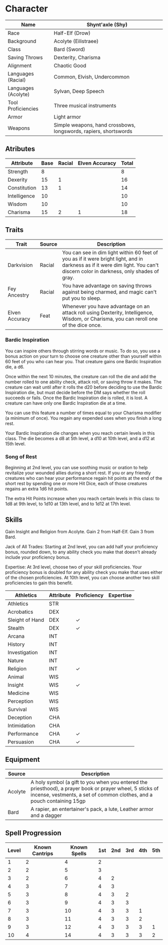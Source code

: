 #   Character

| Name | Shynt'axle (Shy) |
| -------- | ------- |
| Race | Half-Elf (Drow) |
| Background | Acolyte (Eilistraee) |
| Class | Bard (Sword) |
| Saving Throws | Dexterity, Charisma |
| Alignment | Chaotic Good | 
| Languages (Racial) | Common, Elvish, Undercommon |
| Languages (Acolyte) | Sylvan, Deep Speech  |
| Tool Proficiencies | Three musical instruments |
| Armor | Light armor |
| Weapons | Simple weapons, hand crossbows, longswords, rapiers, shortswords |

## Atributes

| Attribute | Base | Racial | Elven Accuracy | Total |
| -- | -- | -- | -- | -- |
| Strength | 8 |  |   | 8 | 
| Dexerity | 15 | 1 |  | 16 | 
| Constitution | 13 | 1 |  | 14 | 
| Intelligence | 10 |  |  | 10 | 
| Wisdom | 10 | |  | 10 | 
| Charisma | 15 | 2 | 1 | 18 | 


## Traits

Trait | Source | Description |
| --- | ------ | ----------- |
| Darkvision | Racial | You can see in dim light within 60 feet of you as if it were bright light, and in darkness as if it were dim light. You can't discern color in darkness, only shades of gray. |
Fey Ancestry | Racial | You have advantage on saving throws against being charmed, and magic can't put you to sleep. |
|Elven Accuracy | Feat | Whenever you have advantage on an attack roll using Dexterity, Intelligence, Wisdom, or Charisma, you can reroll one of the dice once. |


### Bardic Inspiration
You can inspire others through stirring words or music. To do so, you use a bonus action on your turn to choose one creature other than yourself within 60 feet of you who can hear you. That creature gains one Bardic Inspiration die, a d6.

Once within the next 10 minutes, the creature can roll the die and add the number rolled to one ability check, attack roll, or saving throw it makes. The creature can wait until after it rolls the d20 before deciding to use the Bardic Inspiration die, but must decide before the DM says whether the roll succeeds or fails. Once the Bardic Inspiration die is rolled, it is lost. A creature can have only one Bardic Inspiration die at a time.

You can use this feature a number of times equal to your Charisma modifier (a minimum of once). You regain any expended uses when you finish a long rest.

Your Bardic Inspiration die changes when you reach certain levels in this class. The die becomes a d8 at 5th level, a d10 at 10th level, and a d12 at 15th level.

### Song of Rest
Beginning at 2nd level, you can use soothing music or oration to help revitalize your wounded allies during a short rest. If you or any friendly creatures who can hear your performance regain hit points at the end of the short rest by spending one or more Hit Dice, each of those creatures regains an extra 1d6 hit points.

The extra Hit Points increase when you reach certain levels in this class: to 1d8 at 9th level, to 1d10 at 13th level, and to 1d12 at 17th level.


## Skills

Gain Insight and Religion from Acolyte.
Gain 2 from Half-Elf.
Gain 3 from Bard.

Jack of All Trades: Starting at 2nd level, you can add half your proficiency bonus, rounded down, to any ability check you make that doesn't already include your proficiency bonus.

Expertise: At 3rd level, choose two of your skill proficiencies. Your proficiency bonus is doubled for any ability check you make that uses either of the chosen proficiencies. At 10th level, you can choose another two skill proficiencies to gain this benefit.

| Athletics | Attribute | Proficiency | Expertise | 
| --- | -- | -- | --  |
| Athletics | STR |  |  |
| Acrobatics | DEX |   |
| Sleight of Hand | DEX | ✓  |  |
| Stealth | DEX |  ✓ |  |
| Arcana | INT |  |  |
| History | INT |  |  |
| Investigation | INT |  |  |
| Nature | INT |  |
| Religion | INT | ✓  |  |
| Animal | WIS |  |  |
| Insight | WIS | ✓ |  |
| Medicine | WIS |  |  |
| Perception | WIS |  |  |
| Survival | WIS |  |  |
| Deception | CHA |  |  |
| Intimidation | CHA |  |  |
| Performance | CHA | ✓  |  |
| Persuasion | CHA | ✓ |  |


## Equipment

| Source | Description |
| --- | -- |
| Acolyte | A holy symbol (a gift to you when you entered the priesthood), a prayer book or prayer wheel, 5 sticks of incense, vestments, a set of common clothes, and a pouch containing 15gp |
| Bard | A rapier, an entertainer's pack, a lute, Leather armor and a dagger |


## Spell Progression

| Level | Known Cantrips | Known Spells |	1st	| 2nd |	3rd	| 4th	| 5th |
| ----- | ------- | ------- | ------- | ------- | ------- | ------- | ------- | 
| 1 | 2 | 4 | 2 | | | | |
| 2 | 2 | 5 | 3 | | | | |
| 3 | 2 | 6 | 4 | 2 | | | |
| 4 | 3 | 7 | 4 | 3 | | | |
| 5 | 3 | 8 | 4 | 3 | 2 | | |
| 6 | 3 | 9 | 4 | 3 | 3 | | |
| 7 | 3 | 10 | 4 | 3 | 3 | 1 | |
| 8 | 3 | 11 | 4 | 3 | 3 | 2 | |
| 9 | 3 | 12 | 4 | 3 | 3 | 3 | 1 |
| 10 | 4 | 14 | 4 | 3 | 3 | 3 | 2 |

